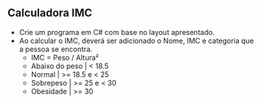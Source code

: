 ## Calculadora IMC

- Crie um programa em C# com base no layout apresentado.
- Ao calcular o IMC, deverá ser adicionado o Nome, IMC e categoria que a pessoa se encontra.
    - IMC = Peso / Altura²
    - Abaixo do peso | < 18.5
    - Normal | >= 18.5 e < 25
    - Sobrepeso | >= 25 e < 30
    - Obesidade | >= 30